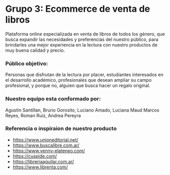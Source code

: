 # Grupo 3: Ecommerce de venta de libros

 Plataforma online especializada en venta de libros de todos los género, que busca expandir  las necesidades y preferencias del nuestro público, para brindarles una mejor experiencia en la lectura con nuestro productos de muy buena calidad y precio. 

 ### Público objetivo:
 Personas que disfrutan de la lectura por placer, estudiantes interesados en el desarrollo académico, profesionales que desean ampliar su campo profesional, y porque no, alguien que busca hacer un regalo original.

### Nuestro equipo esta conformado por:

Agustin Santillan, Bruno Gorosito, Luciano Amado, Luciana Maud Marcos Reyes, Roman Ruiz, Andrea Pereyra

### Referencia o inspiraion de nuestro producto

- https://www.unioneditorial.net/
- https://www.buscalibre.com.ar/
- https://www.yenny-elateneo.com/
- https://cuspide.com/
- https://libreriaaguilar.com.ar/
- https://www.librenta.com/
